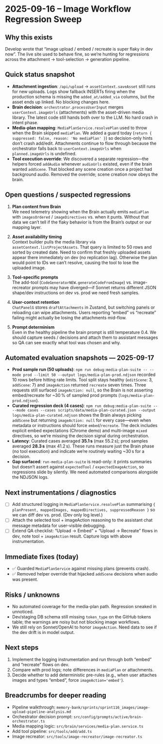 # 2025-09-16 – Image Workflow Regression Sweep

## Why this exists
Develop wrote that “image upload / embed / recreate is super flaky in dev now”. The live site used to behave fine, so we’re hunting for regressions across the attachment → tool-selection → generation pipeline.

## Quick status snapshot

- **Attachment ingestion**: `/api/upload` → `assetContext.saveAsset` still runs for new uploads.  Logs show fallback INSERTs firing when the production schema is missing the `added_at/added_via` columns, but the asset ends up linked.  No blocking changes here.
- **Brain decision**: `orchestrator.processUserInput` merges `userContext.imageUrls` (attachments) with the asset-driven media library.  The latest code still hands both over to the LLM.  No hard crash in intent phase.
- **Media-plan mapping**: `MediaPlanService.resolvePlan` used to throw when the Brain skipped `mediaPlan`.  We added a guard today (`return { suppressed: false, reason: 'No mediaPlan' }`) so decision-only hints don’t crash add/edit.  Attachments continue to flow through because the orchestrator falls back to `userContext.imageUrls` when `planned.imageUrls` is undefined.
- **Tool execution override**: We discovered a separate regression—the helpers forced `addAudio` whenever `audioUrls` existed, even if the brain wanted `addScene`.  That blocked any scene creation once a project had background audio.  Removed the override; scene creation now obeys the brain.

## Open questions / suspected regressions

1. **Plan content from Brain**  
   We need telemetry showing when the Brain actually emits `mediaPlan` with `imagesOrdered` / `imageDirectives` vs. when it punts.  Without that data we can’t tell if the flaky behavior is from the Brain’s output or our mapping layer.

2. **Asset availability timing**  
   Context builder pulls the media library via `assetContext.listProjectAssets`.  That query is limited to 50 rows and sorted by created date.  Need to confirm that freshly uploaded assets appear there immediately on dev (no replication lag).  Otherwise the plan would point to IDs we can’t resolve, causing the tool to lose the uploaded image.

3. **Tool-specific prompts**  
   The add-tool (`CodeGeneratorNEW.generateCodeFromImage`) vs. image-recreator prompts may have diverged—if Sonnet returns different JSON shape/dev instructions on dev vs. prod we need fresh samples.

4. **User-context retention**  
   `ChatPanelG` stores `draftAttachments` in Zustand, but switching panels or reloading can wipe attachments.  Users reporting “embed” vs “recreate” failing might actually be losing the attachments mid-flow.

5. **Prompt determinism**  
   Even in the healthy pipeline the brain prompt is still temperature 0.4.  We should capture seeds / decisions and attach them to assistant messages so QA can see exactly what tool was chosen and why.

## Automated evaluation snapshots — 2025-09-17

- **Prod sample run (50 uploads)**: `npm run debug:media-plan-suite -- --mode prod --limit 50 --output logs/media-plan-prod.ndjson` recorded 10 rows before hitting rate limits. Tool split stays healthy (`editScene`: 3, `addScene`: 7) and `imageAction` returned `recreate` seven times. Three requests still surfaced `imageAction: null`, so the Brain is not asserting embed/recreate for ~30 % of sampled prod prompts (`logs/media-plan-prod.ndjson`).
- **Curated regression deck (4 cases)**: `npm run debug:media-plan-suite -- --mode cases --cases scripts/data/media-plan-curated.json --output logs/media-plan-curated.ndjson` shows the Brain always picking `addScene` but returning `imageAction: null` for every case—even when metadata or instructions should force `embed`/`recreate`. The deck includes explicit embed expectations (Chrome demo) and multi-image `mixed` directives, so we’re missing the decision signal during orchestration.
- **Latency**: Curated cases averaged **35.1 s** (max 55.2 s); prod samples averaged **28.3 s** (max 41.2 s). These runs measure just the Brain phase (no tool execution) and indicate we’re routinely waiting ~30 s for a decision.
- **Gap surfaced**: `run-media-plan-suite` is read-only: it prints summaries but doesn’t assert against `expectedTool` / `expectedImageAction`, so regressions slide by silently. We need automated comparisons alongside the NDJSON logs.

## Next instrumentations / diagnostics

- [ ] Add structured logging in `MediaPlanService.resolvePlan` summarising `{ planPresent, mappedImages, mappedDirectives, suppressedReason }` so we can diff dev vs. prod.  (Dev only log level.)
- [ ] Attach the selected tool + imageAction reasoning to the assistant chat message metadata for user-visible debugging.
- [ ] Extend QA checklist: “Upload → Embed” + “Upload → Recreate” flows in dev, note tool + `imageAction` result.  Capture logs with above instrumentation.

## Immediate fixes (today)

- ✅ Guarded `MediaPlanService` against missing plans (prevents crash).
- ✅ Removed helper override that hijacked `addScene` decisions when audio was present.

## Risks / unknowns

- No automated coverage for the media-plan path.  Regression sneaked in unnoticed.
- Dev/staging DB schema still missing `token_type` on the GitHub tokens table; the warnings are noisy but not blocking image workflows.
- We still rely on Sonnet/OpenAI to honor `imageAction`.  Need data to see if the dev drift is in model output.

## Next steps

1. Implement the logging instrumentation and run through both “embed” and “recreate” flows on dev.
2. Compare with prod logs; note differences in `mediaPlan` or attachments.
3. Decide whether to add deterministic pre-rules (e.g., when user attaches images and types “embed”, force `imageAction='embed'`).

## Breadcrumbs for deeper reading

- Pipeline walkthrough: `memory-bank/sprints/sprint116_images/image-upload-pipeline-analysis.md`
- Orchestrator decision prompt: `src/config/prompts/active/brain-orchestrator.ts`
- Media mapping logic: `src/brain/services/media-plan.service.ts`
- Add tool pipeline: `src/tools/add/add.ts`
- Image recreator: `src/tools/image-recreator/image-recreator.ts`
